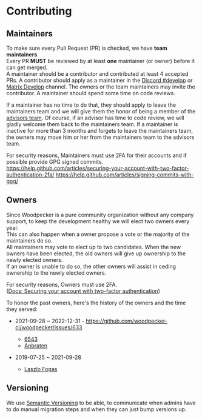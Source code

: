 # Contributing

## Maintainers

To make sure every Pull Request (PR) is checked, we have **team maintainers**.  
Every PR **MUST** be reviewed by at least **one** maintainer (or owner) before it can get merged.  
A maintainer should be a contributor and contributed at least 4 accepted PRs.
A contributor should apply as a maintainer in the [Discord #develop](https://discord.gg/fcMQqSMXJy) or [Matrix Develop](https://matrix.to/#/#WoodpeckerCI-Develop:obermui.de) channel.
The owners or the team maintainers may invite the contributor.
A maintainer should spend some time on code reviews.

If a maintainer has no time to do that, they should apply to leave the maintainers team and we will give them the honor of being a member of the [advisors
team](https://github.com/orgs/woodpecker-ci/teams/advisors/members).
Of course, if an advisor has time to code review, we will gladly welcome them back to the maintainers team.
If a maintainer is inactive for more than 3 months and forgets to leave the maintainers team, the owners may move him or her from the maintainers team to the advisors team.

For security reasons, Maintainers must use 2FA for their accounts and if possible provide GPG signed commits.  
https://help.github.com/articles/securing-your-account-with-two-factor-authentication-2fa/
https://help.github.com/articles/signing-commits-with-gpg/

## Owners

Since Woodpecker is a pure community organization without any company support,
to keep the development healthy we will elect two owners every year.  
This can also happen when a owner propose a vote or the majority of the maintainers do so.  
All maintainers may vote to elect up to two candidates. When the new owners have been elected, the old owners will give up ownership to the newly elected owners.  
If an owner is unable to do so, the other owners will assist in ceding ownership to the newly elected owners.

For security reasons, Owners must use 2FA.  
([Docs: Securing your account with two-factor authentication](https://docs.github.com/en/authentication/securing-your-account-with-two-factor-authentication-2fa))

To honor the past owners, here's the history of the owners and the time
they served:

* 2021-09-28 ~ 2022-12-31 - https://github.com/woodpecker-ci/woodpecker/issues/633
  * [6543](https://github.com/6543)
  * [Anbraten](https://github.com/anbraten)

* 2019-07-25 ~ 2021-09-28
  * [Laszlo Fogas](https://github.com/laszlocph)

## Versioning

We use [Semantic Versioning](https://semver.org/) to be able,
to communicate when admins have to do manual migration steps and when they can just bump versions up.
